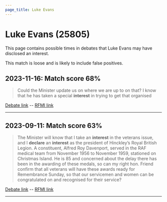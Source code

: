 ```yaml
---
page_title: Luke Evans
---
```


# Luke Evans  (25805)

This page contains possible times in debates that Luke Evans may have disclosed an interest.

This match is loose and is likely to include false positives. 



## 2023-11-16: Match score 68%

>Could the Minister update us on where we are up to on that? I know that he has taken a special **interest** in trying to get that organised

[Debate link](https://www.theyworkforyou.com/debates/?id=2023-11-16a.778.5)  --  [RFMI link](https://www.theyworkforyou.com/mp/25805/register)


---



## 2023-09-11: Match score 63%

>The Minister will know that I take an **interest** in the veterans issue, and I **declare** an **interest** as the president of Hinckley’s Royal British Legion. A constituent, Alfred Roy Davenport, served in the RAF medical team from November 1956 to November 1959, stationed on Christmas Island. He is 85 and concerned about the delay there has been in the awarding of these medals, so can my right hon. Friend confirm that all veterans will have these awards ready for Remembrance Sunday, so that our servicemen and women can be congratulated on and recognised for their service?

[Debate link](https://www.theyworkforyou.com/debates/?id=2023-09-11c.652.4)  --  [RFMI link](https://www.theyworkforyou.com/mp/25805/register)


---

